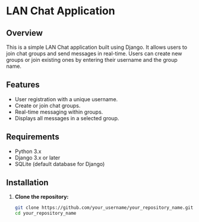# LAN Chat Application

## Overview

This is a simple LAN Chat application built using Django. It allows users to join chat groups and send messages in real-time. Users can create new groups or join existing ones by entering their username and the group name.

## Features

- User registration with a unique username.
- Create or join chat groups.
- Real-time messaging within groups.
- Displays all messages in a selected group.

## Requirements

- Python 3.x
- Django 3.x or later
- SQLite (default database for Django)

## Installation

1. **Clone the repository:**

   ```bash
   git clone https://github.com/your_username/your_repository_name.git
   cd your_repository_name
